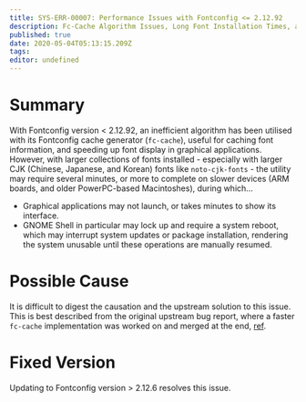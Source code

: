 ```yaml
---
title: SYS-ERR-00007: Performance Issues with Fontconfig <= 2.12.92
description: Fc-Cache Algorithm Issues, Long Font Installation Times, and Unresponsive Desktop
published: true
date: 2020-05-04T05:13:15.209Z
tags: 
editor: undefined
---
```


# Summary

With Fontconfig version < 2.12.92, an inefficient algorithm has been utilised with its Fontconfig cache generator (`fc-cache`), useful for caching font information, and speeding up font display in graphical applications. However, with larger collections of fonts installed - especially with larger CJK (Chinese, Japanese, and Korean) fonts like `noto-cjk-fonts` - the utility may require several minutes, or more to complete on slower devices (ARM boards, and older PowerPC-based Macintoshes), during which...

- Graphical applications may not launch, or takes minutes to show its interface.
- GNOME Shell in particular may lock up and require a system reboot, which may interrupt system updates or package installation, rendering the system unusable until these operations are manually resumed.

# Possible Cause

It is difficult to digest the causation and the upstream solution to this issue. This is best described from the original upstream bug report, where a faster `fc-cache` implementation was worked on and merged at the end, [ref](https://bugs.freedesktop.org/show_bug.cgi?id=64766).

# Fixed Version

Updating to Fontconfig version > 2.12.6 resolves this issue.